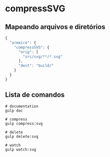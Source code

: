 # compressSVG
## Mapeando arquivos e diretórios

```javascript
{
  "armeiro": {
    "compressSVG": {
      "orig": [
        "src/svg/**/*.svg"
      ],
      "dest": "build/"
    }
  }
}
```
## Lista de comandos
```shell
# documentation
gulp doc

# compress
gulp compress:svg

# delete
gulp delete:svg

# watch
gulp watch:svg
```
